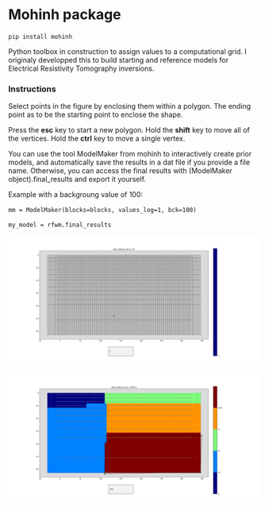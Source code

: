 # Mohinh package
```
pip install mohinh
```

Python toolbox in construction to assign values to a computational grid. I originaly developped this to build starting and reference models for Electrical Resistivity Tomography inversions.

### Instructions

Select points in the figure by enclosing them within a polygon.
The ending point as to be the starting point to enclose the shape.

Press the **esc** key to start a new polygon.
Hold the **shift** key to move all of the vertices.
Hold the **ctrl** key to move a single vertex.

You can use the tool ModelMaker from mohinh to interactively create prior models, and automatically save the results in a dat file if you provide a file name.
Otherwise, you can access the final results with (ModelMaker object).final_results and export it yourself.

Example with a backgroung value of 100:
```
mm = ModelMaker(blocks=blocks, values_log=1, bck=100)
```
```
my_model = rfwm.final_results
```

![Initialization](illu/blank.png)

![Assigning values to the grid](illu/illu.png)

